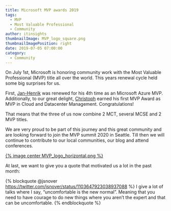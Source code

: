 ```yaml
---
title: Microsoft MVP awards 2019
tags:
  - MVP
  - Most Valuable Professional
  - Community
author: itinsights
thumbnailImage: MVP_logo_square.png
thumbnailImagePosition: right
date: 2019-07-05 07:00:00
category:
  - Community
---
```


On July 1st, Microsoft is honoring community work with the Most Valuable Professional (MVP) title all over the world. This years renewal cycle held some big surprises for us.

<!-- more -->

First, [Jan-Henrik](https://twitter.com/JanDamaschke) was renewed for his 4th time as an Microsoft Azure MVP. Additionally, to our great delight, [Christoph](https://twitter.com/chrburmeister) earned his first MVP Award as MVP in Cloud and Datacenter Management. Congratulations!

That means that the three of us now combine 2 MCT, several MCSE and 2 MVP titles.

We are very proud to be part of this journey and this great community and are looking forward to join the MVP summit 2020 in Seattle.
Till then we will continue to contribute to our local communities, our blog and attend conferences.

[{% image center MVP_logo_horizontal.png %}](https://mvp.microsoft.com)

At last, we want to give you a quote that motivated us a lot in the past month:

{% blockquote @jsnover <https://twitter.com/jsnover/status/1103647923038937088> %}
I give a lot of talks where I say, “uncomfortable is the new normal”. Meaning that you need to have courage to do new things where you aren’t the expert and that can be uncomfortable.
{% endblockquote %}
